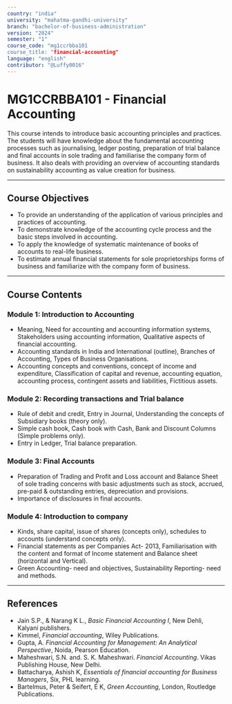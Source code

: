 ```yaml
---
country: "india"
university: "mahatma-gandhi-university"
branch: "bachelor-of-business-administration"
version: "2024"
semester: "1"
course_code: "mg1ccrbba101
course_title: "financial-accounting"
language: "english"
contributor: "@Luffy0016"
---
```

# MG1CCRBBA101 - Financial Accounting

 This course intends to introduce basic accounting principles and practices. The students will have knowledge about the fundamental accounting processes such as journalising, ledger posting, preparation of trial balance and final accounts in sole trading and familiarise the company form of business.    It also deals with providing an overview of accounting standards on sustainability accounting as value creation for business.  

---
## Course Objectives

*  To provide an understanding of the application of various principles and practices of accounting.  
*  To demonstrate knowledge of the accounting cycle process and the basic steps involved in accounting.  
*  To apply the knowledge of systematic maintenance of books of accounts to real-life business.  
*  To estimate annual financial statements for sole proprietorships forms of business and familiarize with the company form of business.  

---
## Course Contents

### Module 1: Introduction to Accounting
*  Meaning, Need for accounting and accounting information systems, Stakeholders using accounting information, Qualitative aspects of financial accounting. 
*  Accounting standards in India and International (outline), Branches of Accounting, Types of Business Organisations. 
*  Accounting concepts and conventions, concept of income and expenditure, Classification of capital and revenue, accounting equation, accounting process, contingent assets and liabilities, Fictitious assets.  

### Module 2: Recording transactions and Trial balance
*  Rule of debit and credit, Entry in Journal, Understanding the concepts of Subsidiary books (theory only).  
*  Simple cash book, Cash book with Cash, Bank and Discount Columns (Simple problems only). 
*  Entry in Ledger, Trial balance preparation.  
### Module 3: Final Accounts
*  Preparation of Trading and Profit and Loss account and Balance Sheet of sole trading concerns with basic adjustments such as stock, accrued, pre-paid & outstanding entries, depreciation and provisions.  
*  Importance of disclosures in final accounts.  

### Module 4: Introduction to company
*  Kinds, share capital, issue of shares (concepts only), schedules to accounts (understand concepts only). 
*  Financial statements as per Companies Act- 2013, Familiarisation with the content and format of Income statement and Balance sheet (horizontal and Vertical).  
*  Green Accounting- need and objectives, Sustainability Reporting- need and methods.  

---
## References
*  Jain S.P., & Narang K L., *Basic Financial Accounting I*, New Dehli, Kalyani publishers.  
*  Kimmel, *Financial accounting*, Wiley Publications.  
*  Gupta, A. *Financial Accounting for Management: An Analytical Perspective*, Noida, Pearson Education.  
*  Maheshwari, S.N. and. S. K. Maheshwari. *Financial Accounting*. Vikas Publishing House, New Delhi.  
*  Battacharya, Ashish K, *Essentials of financial accounting for Business Managers*, Six, PHL learning.  
*  Bartelmus, Peter & Seifert, E K, *Green Accounting*, London, Routledge Publications.  